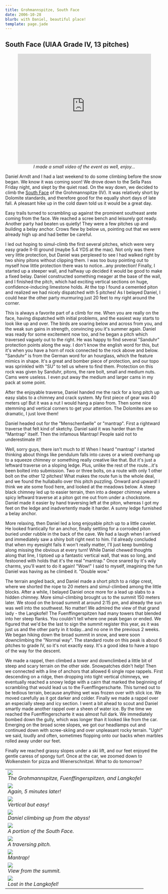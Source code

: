 ```yaml
---
title: Grohmannspitze, South Face
date: 2006-10-28
blurb: with Daniel, beautiful place!
template: page.jade
---
```


<h2>South Face (UIAA Grade IV, 13 pitches)</h2>

<center>
<object width="425" height="350"> <param name="movie" value="http://www.youtube.com/v/VIDK0twI9Ms"> </param> <embed src="http://www.youtube.com/v/VIDK0twI9Ms" type="application/x-shockwave-flash" width="425" height="350"> </embed> </object>
<br>
<i>I made a small video of the event as well, enjoy...</i>
</center>


Daniel Arndt and I had a last weekend to do some climbing before the snow began. We know it was coming soon! We drove down to the Sella Pass Friday night, and slept by the quiet road. On the way down, we decided to climb the <a href=http://www.summitpost.org/route/158774/dimai.html>South Face</a> of the Grohmannspitze (IV). It was relatively short by Dolomite standards, and therefore good for the equally short days of late fall. A pleasant hike up in the cold dawn told us it would be a great day.


Easy trails turned to scrambling up against the prominent southeast arete coming from the face. We reached a scree bench and leisurely got ready. Another party had beaten us quietly! They were a few pitches up and building a belay anchor. Crows flew by below us, pointing out that we were already high up and had better be careful.


I led out hoping to simul-climb the first several pitches, which were very easy grade II-III ground (maybe 5.4 YDS at the max). Not only was there very little protection, but Daniel was perplexed to see I had walked right by two shiny pitons without clipping them. I was too busy pointing out to myself how little protection there was to notice...any protection! Finally, I started up a steeper wall, and halfway up decided it would be good to make a fixed belay. Daniel constructed something meager at the base of the wall, and I finished the pitch, which had exciting vertical sections on huge, confidence-inducing limestone holds. At the top I found a cemented piton and realized we had nicely dispatched with 5 pitches! As I belayed Daniel, I could hear the other party murmuring just 20 feet to my right around the corner.


This is always a favorite part of a climb for me. When you are really on the face, having dispatched with initial problems, and the easiest way starts to look like up and over. The birds are soaring below and across from you, and the weak sun gains in strength, convincing you it's summer again. Daniel was ready for some excitement now too, and he began a pitch which traversed vaguely out to the right. He was happy to find several "Sanduhr" protection points along the way. I don't know the english word for this, but it's when you have a horn of rock connected to the rock above and below. "Sanduhr" is from the German word for an hourglass, which the feature mimics in shape. It's a great and bomber piece of protection, and our topo was sprinkled with "SU" to tell us where to find them. Protection on this rock was given by Sanduhr, pitons, the rare bolt, small and medium nuts. Cams were useless. I even put away the medium and larger cams in my pack at some point.


After the enjoyable traverse, Daniel handed me the rack for a long pitch up easy slabs to a chimney and crack system. My first piece of gear was 40 meters up! But it was a nut I would hang a piano from. Then some nice stemming and vertical corners to get your attention. The Dolomites are so dramatic, I just love them!


Daniel headed out for the "Menschenfaelle" or "mantrap". First a rightward traverse that felt kind of sketchy. Daniel said it was harder than the "Mantrap" itself. Then the infamous Mantrap! People said not to underestimate it!! 


Well, sorry guys, there isn't much to it! When I heard "mantrap" I started thinking about things like pendulum falls into caves or a wierd overhang up to a squeeze chimney or something really creative like that. But it's just a leftward traverse on a sloping ledge. Plus, unlike the rest of the route...it's been bolted into submission. Two or three bolts, on a route with only 1 other bolt on the other 12 pitches! What makes the route fun is the whole deal, and we found the hullaballo over this pitch puzzling.
Onward and upward! I think we ate some food here, and looked at the meadows below. A steep black chimney led up to easier terrain, then into a deeper chimney where a spicy leftward traverse at a piton got me out from under a chockstone. Daniel made it easier by hand traversing left at the piton, whereas I got my feet on the ledge and inadvertently made it harder. A sunny ledge furnished a belay anchor.


More relaxing, then Daniel led a long enjoyable pitch up to a little cavelet. He looked frantically for an anchor, finally settling for a corroded piton buried under rubble in the back of the cave. We had a laugh when I arrived and immediately saw a shiny bolt right next to him. I'd already concluded that when my eyesight fails it won't really matter, I'll just keep bumbling along missing the obvious at every turn! While Daniel chewed thoughts along that line, I tiptoed up a fantastic vertical wall, that was so long, and festooned with holds that it's the real "mantrap." Once snared by it's wily charms, you'll want to do it again! "Wow!" I said to myself, imagining the fun Daniel was having as he climbed it. "Double wow."


The terrain angled back, and Daniel made a short pitch to a ridge crest, where we shorted the rope to 20 meters and simul-climbed among the little blocks. After a while, I belayed Daniel once more for a lead up slabs to a hidden chimney. More simul-climbing brought us to the summit 150 meters later. We stood on the broad summit at around 2:15 pm, and already the sun was well into the southwest. No matter! We admired the view of that grand lady - the Langkofel! The Fuenffingerspitzen had many towers that blended into her steep flanks. You couldn't tell where one peak began or ended. We figured that we'd be the last to sign the summit register this year, as it was just us and the other party in it today...and no one in the previous 2 weeks. We began hiking down the broad summit in snow, and were soon downclimbing the "Normal way". The standard route on this peak is about 6 pitches to grade IV, so it's not exactly easy. It's a good idea to have a topo of the way for the descent.


We made a rappel, then climbed a tower and downclimbed a little bit of steep and scary terrain on the other side. Snowpatches didn't help! Then we connected with a line of anchors that allowed 6 single rope rappels. First descending on a ridge, then dropping into tight vertical chimneys, we eventually reached a snowy ledge with a cairn that marked the beginning of scrambling that would lead us to the Fuenffingerscharte. This turned out to be tedious terrain, because anything wet was frozen over with slick ice. We moved carefully as it got darker and colder. Finally we made a rappel over an especially steep and icy section. I went a bit ahead to scout and Daniel smartly made another rappel over a sheen of water ice. By the time we reached the Fuenffingerscharte it was almost full dark. We immediately bombed down the gully, which was longer than it looked like from the car. Emerging on the broad scree slopes, we got our headlamps out and continued down with scree-skiing and over unpleasant rocky terrain. "Ugh!" we said, loudly and often, sometimes flopping onto our backs when marbles rolled away under our feet.


Finally we reached grassy slopes under a ski lift, and our feet enjoyed the gentle caress of spongy turf. Once at the car, we zoomed down to Wolkenstein for pizza and Wienerschnitzel. What to do tomorrow? 



<table>
<tr><td>
<a href="images/threetowers2.jpg"><img src="images/threetowers2.jpg"></a><br>
<i>The Grohmannspitze, Fuenffingerspitzen, and Langkofel</i>
</td></tr>
<tr><td>
<a href="images/threetowers.jpg"><img src="images/threetowers.jpg"></a><br>
<i>Again, 5 minutes later!</i>
</td></tr>
<tr><td>
<a href="images/agrohmanpitch.jpg"><img src="images/agrohmanpitch.jpg"></a><br>
<i>Vertical but easy!</i>
</td></tr>
<tr><td>
<a href="images/anicelook.jpg"><img src="images/anicelook.jpg"></a><br>
<i>Daniel climbing up from the abyss!</i>
</td></tr>
<tr><td>
<a href="images/grohmanface.jpg"><img src="images/grohmanface.jpg"></a><br>
<i>A portion of the South Face.</i>
</td></tr>
<tr><td>
<a href="images/michaelgrohmann.jpg"><img src="images/michaelgrohmann.jpg"></a><br>
<i>A traversing pitch.</i>
</td></tr>
<tr><td>
<a href="images/travdaniel.jpg"><img src="images/travdaniel.jpg"></a><br>
<i>Mantrap!</i>
</td></tr>
<tr><td>
<a href="images/topizboe.jpg"><img src="images/topizboe.jpg"></a><br>
<i>View from the summit.</i>
</td></tr>
<tr><td>
<a href="images/towardlangkofel.jpg"><img src="images/towardlangkofel.jpg"></a><br>
<i>Lost in the Langkofel!</i>
</td></tr>
</table>
